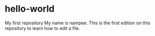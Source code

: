 # hello-world
My first repository
My name is nampee.
This is the first edition on this repository to learn how to edit a file.
